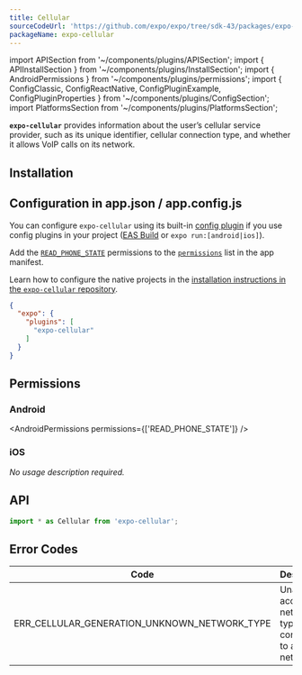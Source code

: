 ```yaml
---
title: Cellular
sourceCodeUrl: 'https://github.com/expo/expo/tree/sdk-43/packages/expo-cellular'
packageName: expo-cellular
---
```


import APISection from '~/components/plugins/APISection';
import { APIInstallSection } from '~/components/plugins/InstallSection';
import { AndroidPermissions } from '~/components/plugins/permissions';
import { ConfigClassic, ConfigReactNative, ConfigPluginExample, ConfigPluginProperties } from '~/components/plugins/ConfigSection';
import PlatformsSection from '~/components/plugins/PlatformsSection';

**`expo-cellular`** provides information about the user’s cellular service provider, such as its unique identifier, cellular connection type, and whether it allows VoIP calls on its network.

<PlatformsSection android emulator ios web />

## Installation

<APIInstallSection />

## Configuration in app.json / app.config.js

You can configure `expo-cellular` using its built-in [config plugin](../../../guides/config-plugins.md) if you use config plugins in your project ([EAS Build](../../../build/introduction.md) or `expo run:[android|ios]`).

<ConfigClassic>

Add the [`READ_PHONE_STATE`](#permissions) permissions to the [`permissions`](../config/app.md#permissions) list in the app manifest.

</ConfigClassic>

<ConfigReactNative>

Learn how to configure the native projects in the [installation instructions in the `expo-cellular` repository](https://github.com/expo/expo/tree/main/packages/expo-cellular#installation-in-bare-react-native-projects).

</ConfigReactNative>

<ConfigPluginExample>

```json
{
  "expo": {
    "plugins": [
      "expo-cellular"
    ]
  }
}
```

</ConfigPluginExample>

<ConfigPluginProperties properties={[]} />

## Permissions

### Android

<AndroidPermissions permissions={['READ_PHONE_STATE']} />

### iOS

_No usage description required._

## API

```js
import * as Cellular from 'expo-cellular';
```

<APISection packageName="expo-cellular" apiName="Cellular" />

## Error Codes

| Code                                         | Description                                                          |
| -------------------------------------------- | -------------------------------------------------------------------- |
| ERR_CELLULAR_GENERATION_UNKNOWN_NETWORK_TYPE | Unable to access network type or not connected to a cellular network |
